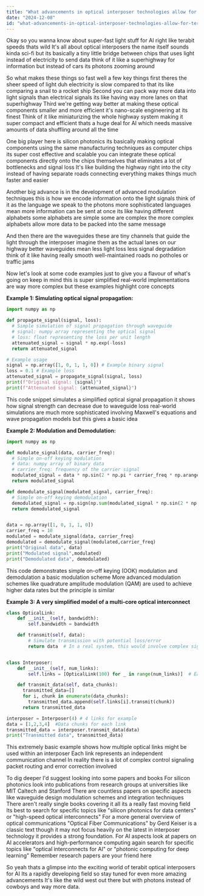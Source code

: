 ```yaml
---
title: "What advancements in optical interposer technologies allow for terabit-level photonic bandwidths in AI model training and inference workloads?"
date: "2024-12-08"
id: "what-advancements-in-optical-interposer-technologies-allow-for-terabit-level-photonic-bandwidths-in-ai-model-training-and-inference-workloads"
---
```


Okay so you wanna know about super-fast light stuff for AI right  like terabit speeds  thats wild  It's all about optical interposers the name itself sounds kinda sci-fi  but its basically a tiny little bridge between chips that uses light instead of electricity to send data  think of it like a superhighway for information  but instead of cars its photons zooming around

So what makes these things so fast  well a few key things  first theres the sheer speed of light  duh  electricity is slow compared to that its like comparing a snail to a rocket ship  Second  you can pack way more data into light signals than electrical signals  its like having way more lanes on that superhighway  Third  we're getting way better at making these optical components smaller and more efficient  it's nano-scale engineering at its finest  Think of it like miniaturizing the whole highway system  making it super compact and efficient  thats a huge deal for AI which needs massive amounts of data shuffling around all the time

One big player here is silicon photonics  its basically making optical components using the same manufacturing techniques as computer chips  its super cost effective and scalable  you can integrate these optical components directly onto the chips themselves  that eliminates a lot of bottlenecks and signal loss  It's like building the highway right into the city instead of having separate roads connecting everything  makes things much faster and easier

Another big advance is in the development of advanced modulation techniques  this is how we encode information onto the light signals  think of it as the language we speak to the photons  more sophisticated languages mean more information can be sent at once  its like having different alphabets  some alphabets are simple some are complex  the more complex alphabets allow more data to be packed into the same message

And then there are the waveguides  these are tiny channels that guide the light through the interposer  imagine them as the actual lanes on our highway  better waveguides mean less light loss less signal degradation  think of it like having really smooth well-maintained roads  no potholes or traffic jams


Now let's look at some code examples just to give you a flavour of what's going on  keep in mind  this is super simplified  real-world implementations are way more complex  but these examples highlight core concepts


**Example 1: Simulating optical signal propagation:**

```python
import numpy as np

def propagate_signal(signal, loss):
  # Simple simulation of signal propagation through waveguide
  # signal: numpy array representing the optical signal
  # loss: float representing the loss per unit length
  attenuated_signal = signal * np.exp(-loss)
  return attenuated_signal

# Example usage
signal = np.array([1, 0, 1, 1, 0]) # Example binary signal
loss = 0.1 # Example loss
attenuated_signal = propagate_signal(signal, loss)
print(f"Original signal: {signal}")
print(f"Attenuated signal: {attenuated_signal}")
```

This code snippet simulates a simplified optical signal propagation  it shows how signal strength can decrease due to waveguide loss  real-world simulations are much more sophisticated involving Maxwell's equations and wave propagation models  but this gives a basic idea


**Example 2: Modulation and Demodulation:**

```python
import numpy as np

def modulate_signal(data, carrier_freq):
  # Simple on-off keying modulation
  # data: numpy array of binary data
  # carrier_freq: frequency of the carrier signal
  modulated_signal = data * np.sin(2 * np.pi * carrier_freq * np.arange(len(data)))
  return modulated_signal

def demodulate_signal(modulated_signal, carrier_freq):
  # Simple on-off keying demodulation
  demodulated_signal = np.sign(np.sum(modulated_signal * np.sin(2 * np.pi * carrier_freq * np.arange(len(modulated_signal)))))
  return demodulated_signal


data = np.array([1, 0, 1, 1, 0])
carrier_freq = 10
modulated = modulate_signal(data, carrier_freq)
demodulated = demodulate_signal(modulated,carrier_freq)
print("Original data", data)
print("Modulated signal",modulated)
print("Demodulated data", demodulated)

```

This code demonstrates simple on-off keying (OOK) modulation and demodulation  a basic modulation scheme  More advanced modulation schemes like quadrature amplitude modulation (QAM) are used to achieve higher data rates  but the principle is similar


**Example 3:  A  very simplified model of a multi-core optical interconnect**

```python
class OpticalLink:
    def __init__(self, bandwidth):
        self.bandwidth = bandwidth

    def transmit(self, data):
        # Simulate transmission with potential loss/error
        return data  # In a real system, this would involve complex signal processing


class Interposer:
    def __init__(self, num_links):
        self.links = [OpticalLink(100) for _ in range(num_links)]  # Each link has a bandwidth of 100 Gbps

    def transmit_data(self, data_chunks):
      transmitted_data=[]
      for i, chunk in enumerate(data_chunks):
        transmitted_data.append(self.links[i].transmit(chunk))
      return transmitted_data

interposer = Interposer(4) # 4 links for example
data = [1,2,3,4]  #Data chunks for each link
transmitted_data = interposer.transmit_data(data)
print("Transmitted data", transmitted_data)

```

This  extremely basic example shows how multiple optical links might be used within an interposer  Each link represents an independent communication channel  In reality there is a lot of complex control signaling packet routing and error correction involved


To dig deeper I'd suggest looking into some papers and books   For silicon photonics  look into publications from research groups at universities like MIT Caltech and Stanford  There are countless papers on specific aspects like waveguide design modulation schemes and integration techniques   There aren't really single books covering it all its a really fast moving field   Its best to search for specific topics like "silicon photonics for data centers" or "high-speed optical interconnects"  For a more general overview of optical communications  "Optical Fiber Communications" by Gerd Keiser is a classic text  though it may not focus heavily on the latest in interposer technology it provides a strong foundation. For AI aspects  look at papers on AI accelerators and high-performance computing  again search for specific topics like "optical interconnects for AI" or "photonic computing for deep learning"  Remember research papers are your friend here


So yeah thats a glimpse into the exciting world of terabit optical interposers for AI  Its a rapidly developing field  so stay tuned for even more amazing advancements  It's like the wild west out there but with photons instead of cowboys  and way more data.
